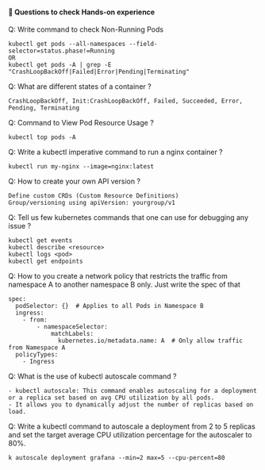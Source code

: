 #### 📝 Questions to check Hands-on experience 


Q: Write command to check Non-Running Pods
```
kubectl get pods --all-namespaces --field-selector=status.phase!=Running
OR
kubectl get pods -A | grep -E "CrashLoopBackOff|Failed|Error|Pending|Terminating"
```


Q: What are different states of a container ?
```
CrashLoopBackOff, Init:CrashLoopBackOff, Failed, Succeeded, Error, Pending, Terminating
```


Q:  Command to View Pod Resource Usage ?
```
kubectl top pods -A
```


Q: Write a kubectl imperative command to run a nginx container ?
```
kubectl run my-nginx --image=nginx:latest
```


Q: How to create your own API version ? 
```
Define custom CRDs (Custom Resource Definitions)
Group/versioning using apiVersion: yourgroup/v1
```


Q:  Tell us few kubernetes commands that one can use for debugging any issue ?
```
kubectl get events
kubectl describe <resource>
kubectl logs <pod>
kubectl get endpoints
```

Q: How to you create a network policy that restricts the traffic from namespace A to another namespace B only. Just write the spec of that
```
spec:
  podSelector: {}  # Applies to all Pods in Namespace B
  ingress:
    - from:
        - namespaceSelector:
            matchLabels:
              kubernetes.io/metadata.name: A  # Only allow traffic from Namespace A
  policyTypes:
    - Ingress
```

Q: What is the use of kubectl autoscale command ?
```
- kubectl autoscale: This command enables autoscaling for a deployment or a replica set based on avg CPU utilization by all pods.
- It allows you to dynamically adjust the number of replicas based on load.
```

Q: Write a kubectl command to autoscale a deployment from 2 to 5 replicas and set the target average CPU utilization percentage for the autoscaler to 80%.
```
k autoscale deployment grafana --min=2 max=5 --cpu-percent=80
```


